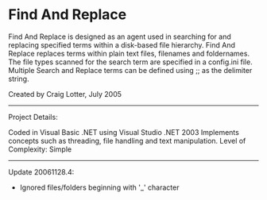 Find And Replace
================

Find And Replace is designed as an agent used in searching for and replacing specified terms within a disk-based file hierarchy. Find And Replace replaces terms within plain text files, filenames and foldernames. The file types scanned for the search term are specified in a config.ini file. Multiple Search and Replace terms can be defined using ;; as the delimiter string.

Created by Craig Lotter, July 2005

*********************************

Project Details:

Coded in Visual Basic .NET using Visual Studio .NET 2003
Implements concepts such as threading, file handling and text manipulation.
Level of Complexity: Simple

*********************************

Update 20061128.4:

- Ignored files/folders beginning with '_' character
